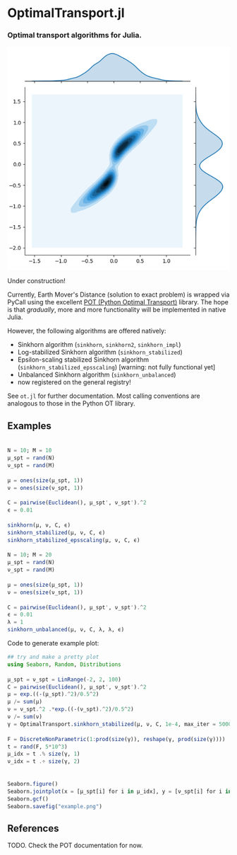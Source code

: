 # OptimalTransport.jl
### Optimal transport algorithms for Julia.

![example histogram](example.png)

Under construction!

Currently, Earth Mover's Distance (solution to exact problem) is wrapped via PyCall using the excellent [POT (Python Optimal Transport)](https://github.com/PythonOT/POT) library. The hope is that _gradually_, more and more functionality will be implemented in native Julia.

However, the following algorithms are offered natively:

* Sinkhorn algorithm (`sinkhorn`, `sinkhorn2`, `sinkhorn_impl`)
* Log-stabilized Sinkhorn algorithm (`sinkhorn_stabilized`)
* Epsilon-scaling stabilized Sinkhorn algorithm (`sinkhorn_stabilized_epsscaling`) [warning: not fully functional yet]
* Unbalanced Sinkhorn algorithm (`sinkhorn_unbalanced`)
* now registered on the general registry!

See `ot.jl` for further documentation. Most calling conventions are analogous to those in the Python OT library.

## Examples

```julia

N = 10; M = 10
μ_spt = rand(N)
ν_spt = rand(M)

μ = ones(size(μ_spt, 1))
ν = ones(size(ν_spt, 1))

C = pairwise(Euclidean(), μ_spt', ν_spt').^2
ϵ = 0.01

sinkhorn(μ, ν, C, ϵ)
sinkhorn_stabilized(μ, ν, C, ϵ)
sinkhorn_stabilized_epsscaling(μ, ν, C, ϵ)

N = 10; M = 20
μ_spt = rand(N)
ν_spt = rand(M)

μ = ones(size(μ_spt, 1))
ν = ones(size(ν_spt, 1))

C = pairwise(Euclidean(), μ_spt', ν_spt').^2
ϵ = 0.01
λ = 1
sinkhorn_unbalanced(μ, ν, C, λ, λ, ϵ)

```

Code to generate example plot:
```julia
## try and make a pretty plot
using Seaborn, Random, Distributions

μ_spt = ν_spt = LinRange(-2, 2, 100)
C = pairwise(Euclidean(), μ_spt', ν_spt').^2
μ = exp.((-(μ_spt).^2)/0.5^2)
μ /= sum(μ)
ν = ν_spt.^2 .*exp.((-(ν_spt).^2)/0.5^2)
ν /= sum(ν)
γ = OptimalTransport.sinkhorn_stabilized(μ, ν, C, 1e-4, max_iter = 5000)

F = DiscreteNonParametric(1:prod(size(γ)), reshape(γ, prod(size(γ))))
t = rand(F, 5*10^3)
μ_idx = t .% size(γ, 1)
ν_idx = t .÷ size(γ, 2)


Seaborn.figure()
Seaborn.jointplot(x = [μ_spt[i] for i in μ_idx], y = [ν_spt[i] for i in ν_idx], kind = "kde")
Seaborn.gcf()
Seaborn.savefig("example.png")
```

## References
TODO. Check the POT documentation for now.
